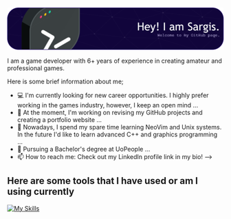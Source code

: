 ![Header](./github-header-image.png)

I am a game developer with 6+ years of experience in creating amateur and professional games.

Here is some brief information about me;

- 💻 I'm currently looking for new career opportunities. I highly prefer working in the games industry, however, I keep an open mind ...
- 🔭 At the moment, I'm working on revising my GitHub projects and creating a portfolio website ...
- 🌱 Nowadays, I spend my spare time learning NeoVim and Unix systems. In the future I'd like to learn advanced C++ and graphics programming ...
- 📘 Pursuing a Bachelor's degree at UoPeople ...
- 📫 How to reach me: Check out my LinkedIn profile link in my bio!
-->

## Here are some tools that I have used or am I using currently

[![My Skills](https://skillicons.dev/icons?i=cs,cpp,unity,unreal,godot,js,ts,react,html,css,tailwind,python,java,lua,flutter,git,notion,linux,apple,vscode,neovim)](https://skillicons.dev)
